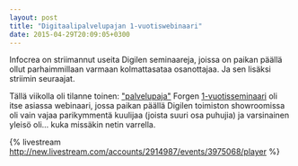 ```yaml
---
layout: post
title: "Digitaalipalvelupajan 1-vuotiswebinaari"
date: 2015-04-29T20:09:05+0300
---
```


Infocrea on striimannut useita Digilen seminaareja, joissa on paikan päällä ollut parhaimmillaan varmaan kolmattasataa osanottajaa. Ja sen lisäksi striimin seuraajat. 

Tällä viikolla oli tilanne toinen: ["palvelupaja"](http://www.digile.fi/palvelut/forge_fi) Forgen [1-vuotisseminaari](http://www.digile.fi/event/62) oli itse asiassa webinaari, jossa paikan päällä Digilen toimiston showroomissa oli vain vajaa parikymmentä kuulijaa (joista suuri osa puhujia) ja varsinainen yleisö oli... kuka missäkin netin varrella.<!--more-->

{% livestream http://new.livestream.com/accounts/2914987/events/3975068/player %}
